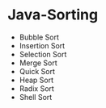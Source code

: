 # Java-Sorting
* Bubble Sort
* Insertion Sort
* Selection Sort
* Merge Sort
* Quick Sort
* Heap Sort
* Radix Sort
* Shell Sort
